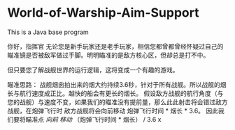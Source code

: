 # World-of-Warship-Aim-Support
This is a Java base program

你好，指挥官
无论您是新手玩家还是老手玩家，相信您都曾都曾经怀疑过自己的瞄准镜是否被敌军做过手脚。明明瞄准的是敌方核心区，但却总是打不中。

但只要您了解战舰世界的运行逻辑，这将变成一个有趣的游戏。

瞄准思路：
  战舰烟囱拍出来的烟大约持续3.6秒，针对于所有战舰。所以战舰的烟长与航行速度成正比。越快的船会有更长的烟长。
  假设敌方战舰的航行角度（与您的战舰）与速度不变，如果我们的瞄准没有提前量，那么此此射击将会错过敌方战舰，在炮弹飞行时 敌方战舰将会向前移动 炮弹飞行时间 * 烟长 * 3.6。
  因此我们要将瞄准点 *向前 移动* （炮弹飞行时间 * 烟长） / 3.6
  x

